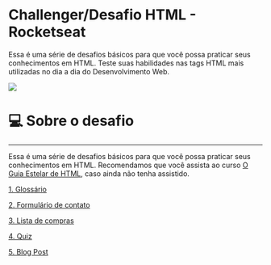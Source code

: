 ﻿# Challenger/Desafio HTML - Rocketseat
 
 Essa é uma série de desafios básicos para que você possa praticar seus conhecimentos em HTML. Teste suas habilidades nas tags HTML mais utilizadas no dia a dia do Desenvolvimento Web.

<img src="https://app.rocketseat.com.br/_next/image?url=%2Fassets%2Fimages%2Fdiscover%2Fchallenges%2Fhtml-challenge.png&w=384&q=75">

# 💻 Sobre o desafio

---

Essa é uma série de desafios básicos para que você possa praticar seus conhecimentos em HTML. Recomendamos que você assista ao curso [O Guia Estelar de HTML](https://app.rocketseat.com.br/node/o-guia-estelar-de-html), caso ainda não tenha assistido. 

[1. Glossário](https://www.notion.so/1-Gloss-rio-03e398f3c3e642b0a17c344aa354601f)

[2. Formulário de contato](https://www.notion.so/2-Formul-rio-de-contato-7bb047fc602f48a1859e02882ddd547b)

[3. Lista de compras](https://www.notion.so/3-Lista-de-compras-91ff11e5af754cb48b51ff56e272a89d)

[4. Quiz](https://www.notion.so/4-Quiz-46ee27c74c00436db6368b3855ee7dbc)

[5. Blog Post](https://www.notion.so/5-Blog-Post-46d74c84a63c4e628739cc8a4fa7898f)
